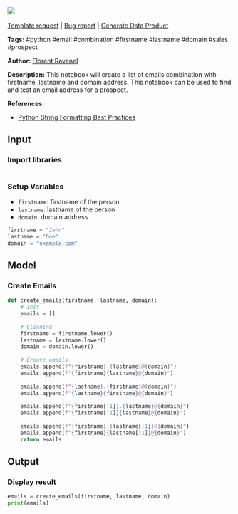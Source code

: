 <a href="https://app.naas.ai/user-redirect/naas/downloader?url=https://raw.githubusercontent.com/jupyter-naas/awesome-notebooks/master/Python/Python_Create_Email_Combination_with_Firstname_Lastname_Domain_address.ipynb" target="_parent"><img src="https://naasai-public.s3.eu-west-3.amazonaws.com/Open_in_Naas_Lab.svg"/></a><br><br><a href="https://github.com/jupyter-naas/awesome-notebooks/issues/new?assignees=&labels=&template=template-request.md&title=Tool+-+Action+of+the+notebook+">Template request</a> | <a href="https://github.com/jupyter-naas/awesome-notebooks/issues/new?assignees=&labels=bug&template=bug_report.md&title=Python+-+Create+Email+Combination+with+Firstname+Lastname+Domain+address:+Error+short+description">Bug report</a> | <a href="https://app.naas.ai/user-redirect/naas/downloader?url=https://raw.githubusercontent.com/jupyter-naas/awesome-notebooks/master/Naas/Naas_Start_data_product.ipynb" target="_parent">Generate Data Product</a>

**Tags:** #python #email #combination #firstname #lastname #domain #sales #prospect

**Author:** [Florent Ravenel](https://www.linkedin.com/in/florent-ravenel/)

**Description:** This notebook will create a list of emails combination with firstname, lastname and domain address. This notebook can be used to find and test an email address for a prospect.

**References:**
- [Python String Formatting Best Practices](https://realpython.com/python-string-formatting/)

## Input

### Import libraries


```python

```

### Setup Variables
- `firstname`: firstname of the person
- `lastname`: lastname of the person
- `domain`: domain address


```python
firstname = "John"
lastname = "Doe"
domain = "example.com"
```

## Model

### Create Emails


```python
def create_emails(firstname, lastname, domain):
    # Init
    emails = []
    
    # Cleaning
    firstname = firstname.lower()
    lastname = lastname.lower()
    domain = domain.lower()
    
    # Create emails
    emails.append(f"{firstname}.{lastname}@{domain}")
    emails.append(f"{firstname}{lastname}@{domain}")
    
    emails.append(f"{lastname}.{firstname}@{domain}")
    emails.append(f"{lastname}{firstname}@{domain}")
    
    emails.append(f"{firstname[:1]}.{lastname}@{domain}")
    emails.append(f"{firstname[:1]}{lastname}@{domain}")
    
    emails.append(f"{firstname}.{lastname[:1]}@{domain}")
    emails.append(f"{firstname}{lastname[:1]}@{domain}")
    return emails
```

## Output

### Display result


```python
emails = create_emails(firstname, lastname, domain)
print(emails)
```

 
